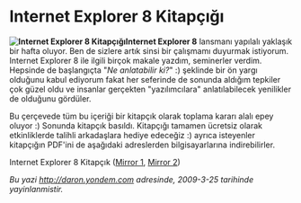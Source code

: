 # Internet Explorer 8 Kitapçığı 

**![Internet Explorer 8
Kitapçığı](../media/Internet_Explorer_8_Kitapcigi/24032009_1.jpg)Internet
Explorer 8** lansmanı yapılalı yaklaşık bir hafta oluyor. Ben de sizlere
artık sinsi bir çalışmamı duyurmak istiyorum. Internet Explorer 8 ile
ilgili birçok makale yazdım, seminerler verdim. Hepsinde de başlangıçta
"*Ne anlatabilir ki?*" :) şeklinde bir ön yargı olduğunu kabul ediyorum
fakat her seferinde de sonunda aldığım tepkiler çok güzel oldu ve
insanlar gerçekten "yazılımcılara" anlatılabilecek yenilikler de
olduğunu gördüler.

Bu çerçevede tüm bu içeriği bir kitapçık olarak toplama kararı alalı
epey oluyor :) Sonunda kitapçık basıldı. Kitapçığı tamamen ücretsiz
olarak etkinliklerde talihli arkadaşlara hediye edeceğiz :) ayrıca
isteyenler kitapçığın PDF'ini de aşağıdaki adreslerden bilgisayarlarına
indirebilirler.

Internet Explorer 8 Kitapçık ([Mirror
1](http://www.kodlab.com/web-internet/50-internet-explorer-8.html),
[Mirror 2](media/Internet_Explorer_8_Kitapcigi/ie8_ebook_tr.pdf))


*Bu yazi http://daron.yondem.com adresinde, 2009-3-25 tarihinde yayinlanmistir.*